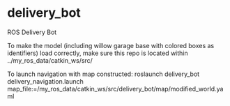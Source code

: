 # delivery_bot
ROS Delivery Bot

To make the model (including willow garage base with colored boxes as identifiers) load correctly, make sure this repo is located within ../my_ros_data/catkin_ws/src/

To launch navigation with map constructed: roslaunch delivery_bot delivery_navigation.launch map_file:=/my_ros_data/catkin_ws/src/delivery_bot/map/modified_world.yaml